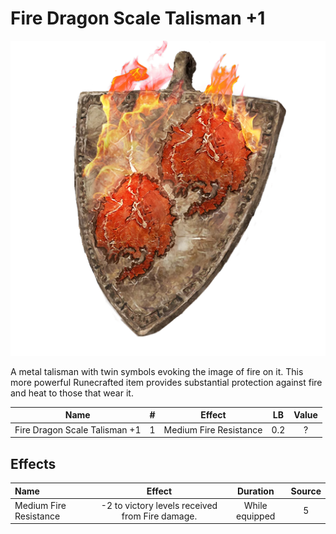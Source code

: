# Fire Dragon Scale Talisman +1

![Copyrighted Image](FireDragonScaleTalisman+1.png)



A metal talisman with twin symbols evoking the image of fire on it. This more powerful Runecrafted item provides substantial protection against fire and heat to those that wear it.



|             Name             | # |         Effect         | LB | Value |
| :---------------------------: | :-: | :--------------------: | :-: | :---: |
| Fire Dragon Scale Talisman +1 | 1 | Medium Fire Resistance | 0.2 |   ?   |

## Effects

| Name                   |                     Effect                     |    Duration    | Source |
| :--------------------- | :---------------------------------------------: | :------------: | :-----------: |
| Medium Fire Resistance | -2 to victory levels received from Fire damage. | While equipped |       5       |

